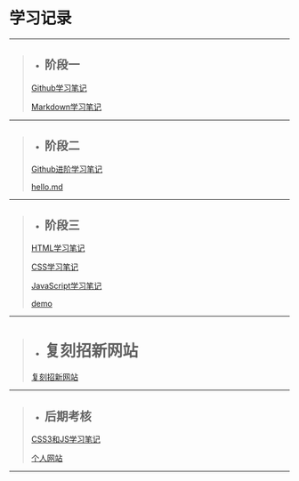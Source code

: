 # 学习记录

---

>* ## 阶段一
>
> [Github学习笔记](https://github.com/Null-07/Tasks/blob/main/%E9%98%B6%E6%AE%B5%E4%B8%80/Github%E5%AD%A6%E4%B9%A0%E7%AC%94%E8%AE%B0.md)
>
>[Markdown学习笔记](https://github.com/Null-07/Tasks/blob/main/%E9%98%B6%E6%AE%B5%E4%B8%80/Markdown%E5%AD%A6%E4%B9%A0%E7%AC%94%E8%AE%B0.md)

---

>* ## 阶段二
>
>  [Github进阶学习笔记](https://github.com/Null-07/Tasks/blob/main/%E9%98%B6%E6%AE%B5%E4%BA%8C/Github%E8%BF%9B%E9%98%B6%E5%AD%A6%E4%B9%A0%E7%AC%94%E8%AE%B0.md)
>
>  [hello.md](https://github.com/Null-07/Tasks/blob/main/%E9%98%B6%E6%AE%B5%E4%BA%8C/hello.md)

---

>* ## 阶段三
>
>[HTML学习笔记](https://github.com/Null-07/Tasks/blob/main/%E9%98%B6%E6%AE%B5%E4%B8%89/HTML%E5%AD%A6%E4%B9%A0%E7%AC%94%E8%AE%B0.md)
>
>[CSS学习笔记](https://github.com/Null-07/Tasks/blob/main/%E9%98%B6%E6%AE%B5%E4%B8%89/CSS%E5%AD%A6%E4%B9%A0%E7%AC%94%E8%AE%B0.md)
>
>[JavaScript学习笔记](https://github.com/Null-07/Tasks/blob/main/%E9%98%B6%E6%AE%B5%E4%B8%89/JavaScript%E5%AD%A6%E4%B9%A0%E7%AC%94%E8%AE%B0.md)
>
>[demo](https://github.com/Null-07/Tasks/blob/main/%E9%98%B6%E6%AE%B5%E4%B8%89/demo.html)

---

>* # 复刻招新网站
>
>  [复刻招新网站](https://github.com/Null-07/Tasks/blob/main/%E5%A4%8D%E5%88%BB%E6%8B%9B%E6%96%B0%E7%BD%91%E7%AB%99/%E5%A4%8D%E5%88%BB%E6%8B%9B%E6%96%B0%E7%BD%91%E7%AB%99.html)

---

>* ## 后期考核
>
>[CSS3和JS学习笔记](https://github.com/Null-07/Tasks/blob/main/%E5%90%8E%E6%9C%9F%E8%80%83%E6%A0%B8/CSS3%20%E5%92%8C%20JS%20%E5%AD%A6%E4%B9%A0%E7%AC%94%E8%AE%B0.md)
>
>[个人网站](https://github.com/Null-07/Tasks/tree/main/%E5%90%8E%E6%9C%9F%E8%80%83%E6%A0%B8/%E4%B8%AA%E4%BA%BA%E7%BD%91%E7%AB%99)

---

